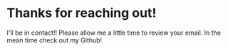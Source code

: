 # Thanks for reaching out!

I'll be in contact!! Please allow me a little time to review your email. In the
mean time check out my Github!
